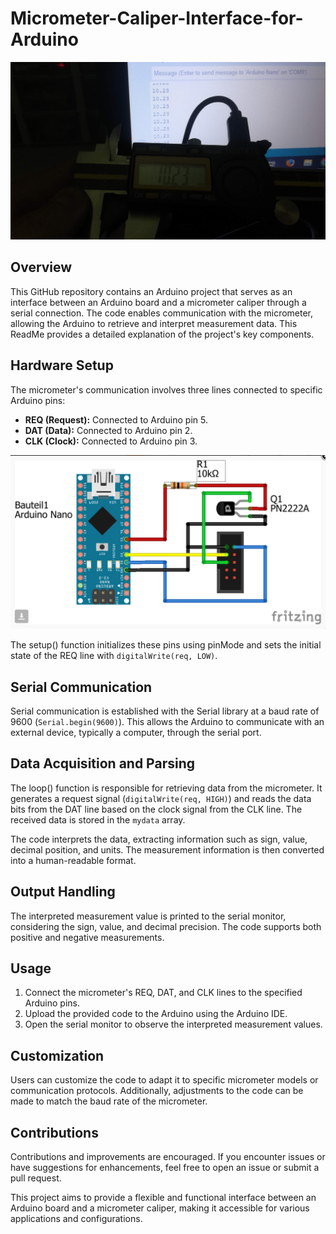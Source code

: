 # Micrometer-Caliper-Interface-for-Arduino

<p align="center">
 <img src="https://github.com/mostafapiran/Micrometer-Caliper-Interface-for-Arduino/blob/main/2.jpg">
</p>

## Overview

This GitHub repository contains an Arduino project that serves as an interface between an Arduino board and a micrometer caliper through a serial connection. The code enables communication with the micrometer, allowing the Arduino to retrieve and interpret measurement data. This ReadMe provides a detailed explanation of the project's key components.

## Hardware Setup

The micrometer's communication involves three lines connected to specific Arduino pins:
- **REQ (Request):** Connected to Arduino pin 5.
- **DAT (Data):** Connected to Arduino pin 2.
- **CLK (Clock):** Connected to Arduino pin 3.

<p align="center">
 <img src="https://github.com/mostafapiran/Micrometer-Caliper-Interface-for-Arduino/blob/main/1.png">
</p>

The setup() function initializes these pins using pinMode and sets the initial state of the REQ line with `digitalWrite(req, LOW)`.

## Serial Communication

Serial communication is established with the Serial library at a baud rate of 9600 (`Serial.begin(9600)`). This allows the Arduino to communicate with an external device, typically a computer, through the serial port.

## Data Acquisition and Parsing

The loop() function is responsible for retrieving data from the micrometer. It generates a request signal (`digitalWrite(req, HIGH)`) and reads the data bits from the DAT line based on the clock signal from the CLK line. The received data is stored in the `mydata` array.

The code interprets the data, extracting information such as sign, value, decimal position, and units. The measurement information is then converted into a human-readable format.

## Output Handling

The interpreted measurement value is printed to the serial monitor, considering the sign, value, and decimal precision. The code supports both positive and negative measurements.

## Usage

1. Connect the micrometer's REQ, DAT, and CLK lines to the specified Arduino pins.
2. Upload the provided code to the Arduino using the Arduino IDE.
3. Open the serial monitor to observe the interpreted measurement values.

## Customization

Users can customize the code to adapt it to specific micrometer models or communication protocols. Additionally, adjustments to the code can be made to match the baud rate of the micrometer.

## Contributions

Contributions and improvements are encouraged. If you encounter issues or have suggestions for enhancements, feel free to open an issue or submit a pull request.

This project aims to provide a flexible and functional interface between an Arduino board and a micrometer caliper, making it accessible for various applications and configurations.
 
